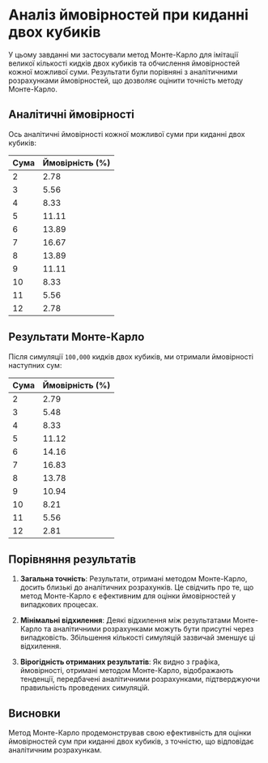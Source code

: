 # Аналіз ймовірностей при киданні двох кубиків

У цьому завданні ми застосували метод Монте-Карло для імітації великої кількості кидків двох кубиків та обчислення ймовірностей кожної можливої суми. Результати були порівняні з аналітичними розрахунками ймовірностей, що дозволяє оцінити точність методу Монте-Карло.

## Аналітичні ймовірності

Ось аналітичні ймовірності кожної можливої суми при киданні двох кубиків:

| Сума | Ймовірність (%) |
|------|-----------------|
| 2    | 2.78            |
| 3    | 5.56            |
| 4    | 8.33            |
| 5    | 11.11           |
| 6    | 13.89           |
| 7    | 16.67           |
| 8    | 13.89           |
| 9    | 11.11           |
| 10   | 8.33            |
| 11   | 5.56            |
| 12   | 2.78            |

## Результати Монте-Карло

Після симуляції `100,000` кидків двох кубиків, ми отримали ймовірності наступних сум:

| Сума | Ймовірність (%) |
|------|-----------------|
| 2    | 2.79            |
| 3    | 5.48            |
| 4    | 8.33            |
| 5    | 11.12           |
| 6    | 14.16           |
| 7    | 16.83           |
| 8    | 13.78           |
| 9    | 10.94           |
| 10   | 8.21            |
| 11   | 5.56            |
| 12   | 2.81            |


## Порівняння результатів

1. **Загальна точність**: Результати, отримані методом Монте-Карло, досить близькі до аналітичних розрахунків. Це свідчить про те, що метод Монте-Карло є ефективним для оцінки ймовірностей у випадкових процесах.
   
2. **Мінімальні відхилення**: Деякі відхилення між результатами Монте-Карло та аналітичними розрахунками можуть бути присутні через випадковість. Збільшення кількості симуляцій зазвичай зменшує ці відхилення.
   
3. **Вірогідність отриманих результатів**: Як видно з графіка, ймовірності, отримані методом Монте-Карло, відображають тенденції, передбачені аналітичними розрахунками, підтверджуючи правильність проведених симуляцій.

## Висновки

Метод Монте-Карло продемонстрував свою ефективність для оцінки ймовірностей сум при киданні двох кубиків, з точністю, що відповідає аналітичним розрахункам.
